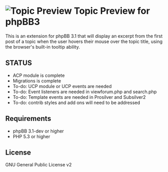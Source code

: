 ![Topic Preview](http://orcamx.vlexofree.com/forum/images/search.png "Topic Preview") Topic Preview for phpBB3
========================

This is an extension for phpBB 3.1 that will display an excerpt from the first post of a topic when the user hovers their mouse over the topic title, using the browser's built-in tooltip ability.

STATUS
------
* ACP module is complete
* Migrations is complete
* To-do: UCP module or UCP events are needed
* To-do: Event listeners are needed in viewforum.php and search.php
* To-do: Template events are needed in Prosilver and Subsilver2
* To-do: contrib styles and add ons will need to be addressed


Requirements
------------

* phpBB 3.1-dev or higher
* PHP 5.3 or higher

License
-------

GNU General Public License v2